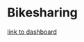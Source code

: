 # Bikesharing
[link to dashboard](https://public.tableau.com/app/profile/chao3273/viz/NYCBikes_16694945667990/NYCStory?publish=yes)
